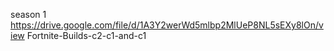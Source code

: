 season 1 https://drive.google.com/file/d/1A3Y2werWd5mlbp2MlUeP8NL5sEXy8lOn/view
 Fortnite-Builds-c2-c1-and-c1
